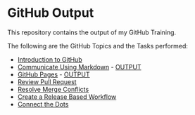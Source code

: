 # GitHub Output
This repository contains the output of my GitHub Training.

The following are the GitHub Topics and the Tasks performed:

+ [Introduction to GitHub](https://github.com/ajmasong/Training-in-the-GitHub/blob/main/skills-introduction-to-github/performed-task.md)
+ [Communicate Using Markdown](https://github.com/ajmasong/Training-in-the-GitHub/blob/main/skills-communicate-using-markdown/performed-task.md) - [OUTPUT](https://github.com/ajmasong/Training-in-the-GitHub/blob/main/skills-communicate-using-markdown/output-repo/index.md)
+ [GitHub Pages](https://github.com/ajmasong/Training-in-the-GitHub/blob/main/skills-github-pages/performed-task.md) - [OUTPUT](https://ajmasong.github.io/skills-github-pages/)
+ [Review Pull Request](https://github.com/ajmasong/Training-in-the-GitHub/blob/main/skills-review-pull-requests/performed-task.md)
+ [Resolve Merge Conflicts](https://github.com/ajmasong/Training-in-the-GitHub/blob/main/skills-resolve-merge-conflicts/performed-task.md)
+ [Create a Release Based Workflow](https://github.com/ajmasong/Training-in-the-GitHub/blob/main/skills-create-a-release-based-workflow/performed-task.md)
+ [Connect the Dots](https://github.com/ajmasong/Training-in-the-GitHub/blob/main/skills-connect-the-dots/performed-task.md)

